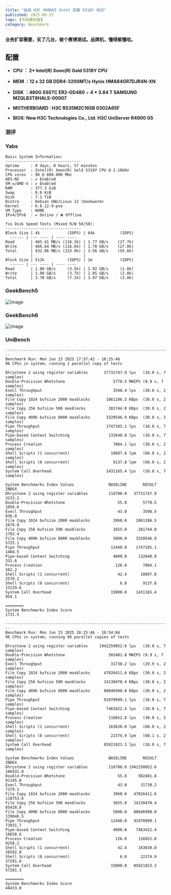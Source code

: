 ```yaml
---
title: "自组 H3C 4900G5 Intel 双路 5318Y 测试"
published: 2025-06-23
tags: [大陆服务器]
category: Benchmark
---
```


**业务扩容需要，买了几台，做个赛博测试。品牌机，懂得都懂哈。**

## 配置

- **CPU ： 2\* Intel(R) Xeon(R) Gold 5318Y CPU**

- **MEM ：12 x 32 GB DDR4-3200MT/s** **Hynix** **HMA84GR7DJR4N-XN**

- **DISK ：480G SSSTC ER2-GD480** + **4 \* 3.84 T SAMSUNG MZQLB3T8HALS-00007**

- **MOTHERBOARD : H3C RS35M2C16SB 0302A65F**

- **BIOS: New H3C Technologies Co., Ltd. H3C UniServer R4900 G5**

### 测评

### Yabs

```shell
Basic System Information:
---------------------------------
Uptime     : 0 days, 0 hours, 57 minutes
Processor  : Intel(R) Xeon(R) Gold 5318Y CPU @ 2.10GHz
CPU cores  : 96 @ 800.000 MHz
AES-NI     : ✔ Enabled
VM-x/AMD-V : ✔ Enabled
RAM        : 377.3 GiB
Swap       : 0.0 KiB
Disk       : 7.1 TiB
Distro     : Debian GNU/Linux 12 (bookworm)
Kernel     : 6.8.12-9-pve
VM Type    : NONE
IPv4/IPv6  : ✔ Online / ❌ Offline

fio Disk Speed Tests (Mixed R/W 50/50):
---------------------------------
Block Size | 4k            (IOPS) | 64k           (IOPS)
  ------ | --- ---- | ---- ---- 
Read       | 465.41 MB/s (116.3k) | 1.77 GB/s    (27.7k)
Write      | 466.64 MB/s (116.6k) | 1.78 GB/s    (27.8k)
Total      | 932.06 MB/s (233.0k) | 3.56 GB/s    (55.6k)
           |                      |                     
Block Size | 512k          (IOPS) | 1m            (IOPS)
  ------ | --- ---- | ---- ---- 
Read       | 1.80 GB/s     (3.5k) | 1.92 GB/s     (1.8k)
Write      | 1.90 GB/s     (3.7k) | 2.05 GB/s     (2.0k)
Total      | 3.70 GB/s     (7.2k) | 3.97 GB/s     (3.8k)
```

### GeekBench5

<picture>
    <source srcset="https://s3.catcat.blog/images/2025/06/image-20.avif" type="image/avif">
    <source srcset="https://s3.catcat.blog/images/2025/06/image-20.webp" type="image/webp">
    <img src="https://s3.catcat.blog/images/2025/06/image-20.jpg" alt="image" loading="lazy">
</picture>

### GeekBench6

<picture>
    <source srcset="https://s3.catcat.blog/images/2025/06/image-21.avif" type="image/avif">
    <source srcset="https://s3.catcat.blog/images/2025/06/image-21.webp" type="image/webp">
    <img src="https://s3.catcat.blog/images/2025/06/image-21.jpg" alt="image" loading="lazy">
</picture>

### UniBench

```shell
------------------------------------------------------------------------
Benchmark Run: Mon Jun 23 2025 17:57:42 - 18:25:46
96 CPUs in system; running 1 parallel copy of tests

Dhrystone 2 using register variables       37731747.9 lps   (10.0 s, 7 samples)
Double-Precision Whetstone                     5778.5 MWIPS (9.9 s, 7 samples)
Execl Throughput                               3598.4 lps   (30.0 s, 2 samples)
File Copy 1024 bufsize 2000 maxblocks       1061186.5 KBps  (30.0 s, 2 samples)
File Copy 256 bufsize 500 maxblocks          281744.0 KBps  (30.0 s, 2 samples)
File Copy 4096 bufsize 8000 maxblocks       3320546.9 KBps  (30.0 s, 2 samples)
Pipe Throughput                             1747185.1 lps   (10.0 s, 7 samples)
Pipe-based Context Switching                 132640.8 lps   (10.0 s, 7 samples)
Process Creation                               7084.1 lps   (30.0 s, 2 samples)
Shell Scripts (1 concurrent)                  10897.8 lpm   (60.0 s, 2 samples)
Shell Scripts (8 concurrent)                   9137.8 lpm   (60.0 s, 2 samples)
System Call Overhead                        1431165.4 lps   (10.0 s, 7 samples)

System Benchmarks Index Values               BASELINE       RESULT    INDEX
Dhrystone 2 using register variables         116700.0   37731747.9   3233.2
Double-Precision Whetstone                       55.0       5778.5   1050.6
Execl Throughput                                 43.0       3598.4    836.8
File Copy 1024 bufsize 2000 maxblocks          3960.0    1061186.5   2679.8
File Copy 256 bufsize 500 maxblocks            1655.0     281744.0   1702.4
File Copy 4096 bufsize 8000 maxblocks          5800.0    3320546.9   5725.1
Pipe Throughput                               12440.0    1747185.1   1404.5
Pipe-based Context Switching                   4000.0     132640.8    331.6
Process Creation                                126.0       7084.1    562.2
Shell Scripts (1 concurrent)                     42.4      10897.8   2570.2
Shell Scripts (8 concurrent)                      6.0       9137.8  15229.6
System Call Overhead                          15000.0    1431165.4    954.1
                                                                   ========
System Benchmarks Index Score                                        1731.5

------------------------------------------------------------------------
Benchmark Run: Mon Jun 23 2025 18:25:46 - 18:54:04
96 CPUs in system; running 96 parallel copies of tests

Dhrystone 2 using register variables     1942250052.6 lps   (10.0 s, 7 samples)
Double-Precision Whetstone                   502401.8 MWIPS (9.9 s, 7 samples)
Execl Throughput                              31730.2 lps   (29.9 s, 2 samples)
File Copy 1024 bufsize 2000 maxblocks      47026411.6 KBps  (30.0 s, 2 samples)
File Copy 256 bufsize 500 maxblocks        14138470.4 KBps  (30.0 s, 2 samples)
File Copy 4096 bufsize 8000 maxblocks      80646990.0 KBps  (30.0 s, 2 samples)
Pipe Throughput                            91970999.1 lps   (10.0 s, 7 samples)
Pipe-based Context Switching                7463422.4 lps   (10.0 s, 7 samples)
Process Creation                             116652.8 lps   (30.0 s, 2 samples)
Shell Scripts (1 concurrent)                 163630.0 lpm   (60.0 s, 2 samples)
Shell Scripts (8 concurrent)                  22374.9 lpm   (60.1 s, 2 samples)
System Call Overhead                       85921923.3 lps   (10.0 s, 7 samples)

System Benchmarks Index Values               BASELINE       RESULT    INDEX
Dhrystone 2 using register variables         116700.0 1942250052.6 166431.0
Double-Precision Whetstone                       55.0     502401.8  91345.8
Execl Throughput                                 43.0      31730.2   7379.1
File Copy 1024 bufsize 2000 maxblocks          3960.0   47026411.6 118753.6
File Copy 256 bufsize 500 maxblocks            1655.0   14138470.4  85428.8
File Copy 4096 bufsize 8000 maxblocks          5800.0   80646990.0 139046.5
Pipe Throughput                               12440.0   91970999.1  73931.7
Pipe-based Context Switching                   4000.0    7463422.4  18658.6
Process Creation                                126.0     116652.8   9258.2
Shell Scripts (1 concurrent)                     42.4     163630.0  38592.0
Shell Scripts (8 concurrent)                      6.0      22374.9  37291.6
System Call Overhead                          15000.0   85921923.3  57281.3
                                                                   ========
System Benchmarks Index Score                                       48433.0
```
